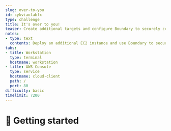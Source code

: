 ```yaml
---
slug: over-to-you
id: cykviaolabfx
type: challenge
title: It's over to you!
teaser: Create additional targets and configure Boundary to securely connect to them
notes:
- type: text
  contents: Deploy an additional EC2 instance and use Boundary to securely connect to the target
tabs:
- title: Workstation
  type: terminal
  hostname: workstation
- title: AWS Console
  type: service
  hostname: cloud-client
  path: /
  port: 80
difficulty: basic
timelimit: 7200
---
```


👋 Getting started
===============




